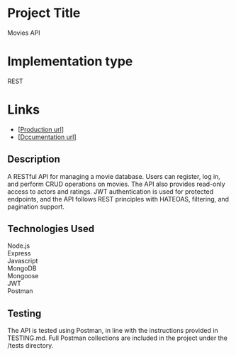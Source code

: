 # Project Title

Movies API

# Implementation type

REST

# Links

- [[Production url](https://cscloud7-20.lnu.se/movies-api/api/v1)]
- [[Dccumentation url](https://cscloud7-20.lnu.se/movies-api/api-docs/)]

## Description

A RESTful API for managing a movie database. Users can register, log in, and perform CRUD operations on movies. The API also provides read-only access to actors and ratings. JWT authentication is used for protected endpoints, and the API follows REST principles with HATEOAS, filtering, and pagination support.

## Technologies Used

Node.js  
Express  
Javascript  
MongoDB  
Mongoose  
JWT  
Postman

## Testing

The API is tested using Postman, in line with the instructions provided in TESTING.md. Full Postman collections are included in the project under the /tests directory.
